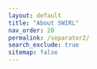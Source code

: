 ```yaml
---
layout: default
title: "About SWIRL"
nav_order: 20
permalink: /separator2/
search_exclude: true
sitemap: false
---
```

